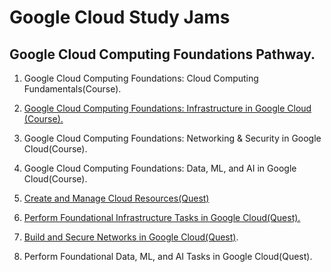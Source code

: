 # Google Cloud Study Jams

## Google Cloud Computing Foundations Pathway. 

1. Google Cloud Computing Foundations: Cloud Computing Fundamentals(Course).

2. [Google Cloud Computing Foundations: Infrastructure in Google Cloud (Course).](https://github.com/SahiLmb/Google-Cloud-Study-Jams/tree/main/Infrastructure-in-Google-Cloud)

3. Google Cloud Computing Foundations: Networking & Security in Google Cloud(Course).

4. Google Cloud Computing Foundations: Data, ML, and AI in Google Cloud(Course).

5. [Create and Manage Cloud Resources(Quest)](https://github.com/SahiLmb/Google-Cloud-Study-Jams/blob/main/Create%20and%20manage%20Google%20cloud%20resources.md)
6. [Perform Foundational Infrastructure Tasks in Google Cloud(Quest).](https://github.com/SahiLmb/Google-Cloud-Study-Jams/blob/main/Perform%20Foundational%20Infrastructure%20Tasks%20in%20Google%20Cloud/Quest6.md)

7. [Build and Secure Networks in Google Cloud(Quest)](https://shorturl.at/cjtI1).

8. Perform Foundational Data, ML, and AI Tasks in Google Cloud(Quest).
